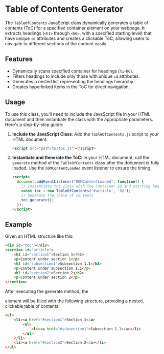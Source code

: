# Table of Contents Generator

The `TableOfContents` JavaScript class dynamically generates a table of contents (ToC) for a specified container element on your webpage. It extracts headings (`<h1>` through `<h6>`, with a specified starting level) that have unique `id` attributes and creates a clickable ToC, allowing users to navigate to different sections of the content easily.

## Features

- Dynamically scans specified container for headings (`h1`-`h6`).
- Filters headings to include only those with unique `id` attributes.
- Generates a nested list representing the headings hierarchy.
- Creates hyperlinked items in the ToC for direct navigation.

## Usage

To use this class, you'll need to include the JavaScript file in your HTML document and then instantiate the class with the appropriate parameters. Here's a step-by-step guide:

1. **Include the JavaScript Class**: Add the `TableOfContents.js` script to your HTML document.

    ```html
    <script src="path/to/toc.js"></script>
    ```

2. **Instantiate and Generate the ToC**: In your HTML document, call the `generate` method of the `TableOfContents` class after the document is fully loaded. Use the `DOMContentLoaded` event listener to ensure the timing.

    ```html
    <script>
      document.addEventListener("DOMContentLoaded", function() {
        // Instantiate the class with the container ID and starting heading level
        const toc = new TableOfContents('#article', 'h2');
        // Generate the table of contents
        toc.generate();
      });
    </script>
    ```

## Example

Given an HTML structure like this:

```html
<div id="toc"></div>
<section id="article">
    <h2 id="section1">Section 1</h2>
    <p>Content under section 1</p>
    <h3 id="subsection1">Subsection 1.1</h3>
    <p>Content under subsection 1.1</p>
    <h2 id="section2">Section 2</h2>
    <p>Content under section 2</p>
</section>
```

After executing the generate method, the <div id="toc"> element will be filled with the following structure, providing a nested, clickable table of contents:

```html
<ul>
    <li><a href="#section1">Section 1</a>
        <ul>
            <li><a href="#subsection1">Subsection 1.1</a></li>
        </ul>
    </li>
    <li><a href="#section2">Section 2</a></li>
</ul>
```
